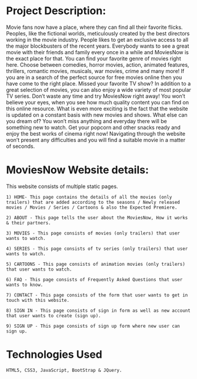 # Project Description:

Movie fans now have a place, where they can find all their favorite flicks. Peoples, like the fictional worlds, meticulously created by the best directors working in the movie industry. People likes to get an exclusive access to all the major blockbusters of the recent years. Everybody wants to see a great movie with their friends and family every once in a while and MoviesNow is the exact place for that. You can find your favorite genre of movies right here. Choose between comedies, horror movies, action, animated features, thrillers, romantic movies, musicals, war movies, crime and many more! If you are in a search of the perfect source for free movies online then you have come to the right place. Missed your favorite TV show? In addition to a great selection of movies, you can also enjoy a wide variety of most popular TV series. Don’t waste any time and try MoviesNow right away! You won’t believe your eyes, when you see how much quality content you can find on this online resource. What is even more exciting is the fact that the website is updated on a constant basis with new movies and shows. What else can you dream of? You won’t miss anything and everyday there will be something new to watch. Get your popcorn and other snacks ready and enjoy the best works of cinema right now! Navigating through the website won’t present any difficulties and you will find a suitable movie in a matter of seconds.


# MoviesNow Website details:

   This website consists of multiple static pages.

	1) HOME- This page contains the details of all the movies (only trailers) that are added according to the seasons / Newly released movies / Movies / Series / Cartoons & also the Expected Premiere.
									
	2) ABOUT - This page tells the user about the MoviesNow, How it works & their partners.
												
	3) MOVIES - This page consists of movies (only trailers) that user wants to watch.
        
	4) SERIES - This page consists of tv series (only trailers) that user wants to watch.
        
	5) CARTOONS - This page consists of animation movies (only trailers) that user wants to watch.
	
	6) FAQ - This page consists of Frequently Asked Questions that user wants to know.
									
	7) CONTACT - This page consists of the form that user wants to get in touch with this website.
	
	8) SIGN IN - This page consists of sign in form as well as new account that user wants to create (sign up).
	
	9) SIGN UP - This page consists of sign up form where new user can sign up.


# Technologies Used

	HTML5, CSS3, JavaScript, BootStrap & JQuery.
